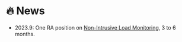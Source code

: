 # 🔥 News

- 2023.9: One RA position on [Non-Intrusive Load Monitoring](http://nilmworkshop.org/), 3 to 6 months.
